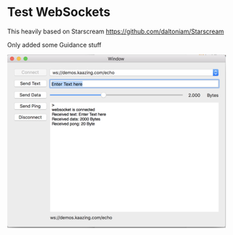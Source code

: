 # Test WebSockets

This heavily based on Starscream https://github.com/daltoniam/Starscream 

Only added some Guidance stuff


![CertDrag](https://github.com/frcocoatst/TestWebSockets/blob/master/testwebsockets.png)

